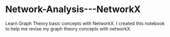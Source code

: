 # Network-Analysis---NetworkX
Learn Graph Theory basic concepts with NetworkX.
I created this notebook to help me revise my graph theory concepts with networkX.

